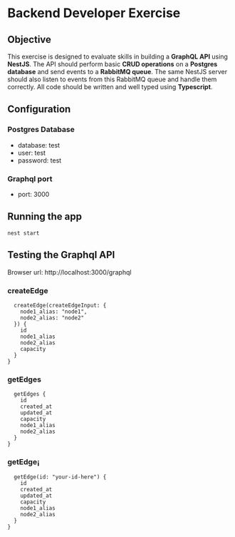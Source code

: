 # Backend Developer Exercise


## Objective
This exercise is designed to evaluate skills in building a **GraphQL API** using **NestJS**. The API should perform basic **CRUD operations** on a **Postgres database** and send events to a **RabbitMQ queue**. The same NestJS server should also listen to events from this RabbitMQ queue and handle them correctly. All code should be written and well typed using **Typescript**.


## Configuration

### Postgres Database

- database: test
- user: test
- password: test

### Graphql port

- port: 3000



## Running the app

```nest start```

## Testing the Graphql API

Browser url: http://localhost:3000/graphql

### createEdge

```mutation {
  createEdge(createEdgeInput: {
    node1_alias: "node1",
    node2_alias: "node2"
  }) {
    id
    node1_alias
    node2_alias
    capacity
  }
}

```

### getEdges

```query {
  getEdges {
    id
    created_at
    updated_at
    capacity
    node1_alias
    node2_alias
  }
}
```

### getEdge¡

```query {
  getEdge(id: "your-id-here") {
    id
    created_at
    updated_at
    capacity
    node1_alias
    node2_alias
  }
}
```